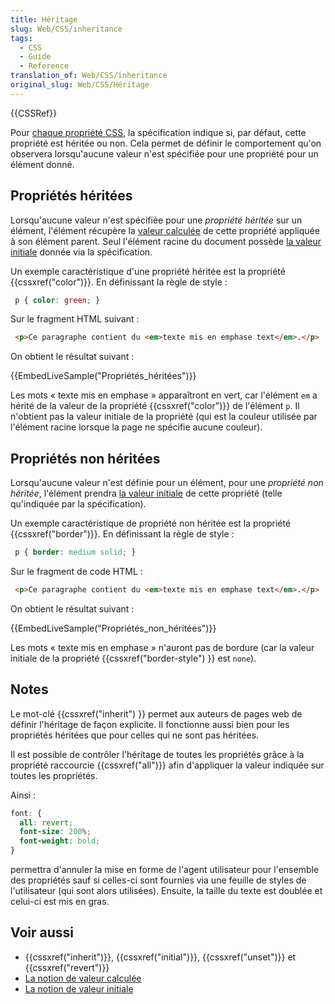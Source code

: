 ```yaml
---
title: Héritage
slug: Web/CSS/inheritance
tags:
  - CSS
  - Guide
  - Reference
translation_of: Web/CSS/inheritance
original_slug: Web/CSS/Héritage
---
```


{{CSSRef}}

Pour [chaque propriété CSS](/fr/docs/Web/CSS/Reference#index_des_mots-clés), la spécification indique si, par défaut, cette propriété est héritée ou non. Cela permet de définir le comportement qu'on observera lorsqu'aucune valeur n'est spécifiée pour une propriété pour un élément donné.

## Propriétés héritées

Lorsqu'aucune valeur n'est spécifiée pour une _propriété héritée_ sur un élément, l'élément récupère la [valeur calculée](/fr/docs/Web/CSS/Valeur_calculée) de cette propriété appliquée à son élément parent. Seul l'élément racine du document possède [la valeur initiale](/fr/docs/Web/CSS/Valeur_initiale) donnée via la spécification.

Un exemple caractéristique d'une propriété héritée est la propriété {{cssxref("color")}}. En définissant la règle de style&nbsp;:

```css
 p { color: green; }
```

Sur le fragment HTML suivant&nbsp;:

```html
 <p>Ce paragraphe contient du <em>texte mis en emphase text</em>.</p>
```

On obtient le résultat suivant :

{{EmbedLiveSample("Propriétés_héritées")}}

Les mots «&nbsp;texte mis en emphase&nbsp;» apparaîtront en vert, car l'élément `em` a hérité de la valeur de la propriété {{cssxref("color")}} de l'élément `p`. Il n'obtient pas la valeur initiale de la propriété (qui est la couleur utilisée par l'élément racine lorsque la page ne spécifie aucune couleur).

## Propriétés non héritées

Lorsqu'aucune valeur n'est définie pour un élément, pour une _propriété non héritée_, l'élément prendra [la valeur initiale](/fr/docs/Web/CSS/Valeur_initiale) de cette propriété (telle qu'indiquée par la spécification).

Un exemple caractéristique de propriété non héritée est la propriété {{cssxref("border")}}. En définissant la règle de style&nbsp;:

```css
 p { border: medium solid; }
```

Sur le fragment de code HTML :

```html
 <p>Ce paragraphe contient du <em>texte mis en emphase text</em>.</p>
```

On obtient le résultat suivant :

{{EmbedLiveSample("Propriétés_non_héritées")}}

Les mots «&nbsp;texte mis en emphase&nbsp;» n'auront pas de bordure (car la valeur initiale de la propriété {{cssxref("border-style") }} est `none`).

## Notes

Le mot-clé {{cssxref("inherit") }} permet aux auteurs de pages web de définir l'héritage de façon explicite. Il fonctionne aussi bien pour les propriétés héritées que pour celles qui ne sont pas héritées.

Il est possible de contrôler l'héritage de toutes les propriétés grâce à la propriété raccourcie {{cssxref("all")}} afin d'appliquer la valeur indiquée sur toutes les propriétés.

Ainsi :

```css
font: {
  all: revert;
  font-size: 200%;
  font-weight: bold;
}
```

permettra d'annuler la mise en forme de l'agent utilisateur pour l'ensemble des propriétés sauf si celles-ci sont fournies via une feuille de styles de l'utilisateur (qui sont alors utilisées). Ensuite, la taille du texte est doublée et celui-ci est mis en gras.

## Voir aussi

- {{cssxref("inherit")}}, {{cssxref("initial")}}, {{cssxref("unset")}} et {{cssxref("revert")}}
- [La notion de valeur calculée](/fr/docs/Web/CSS/Valeur_calculée)
- [La notion de valeur initiale](/fr/docs/Web/CSS/Valeur_initiale)
